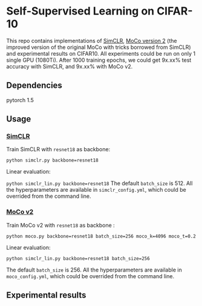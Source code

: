 # Self-Supervised Learning on CIFAR-10 
This repo contains implementations of [SimCLR](https://arxiv.org/abs/2002.05709), [MoCo version 2](https://arxiv.org/abs/2003.04297) (the improved
version of the original MoCo with tricks borrowed from SimCLR)  and experimental results on CIFAR10.  All
 experiments could be run on only 1 single GPU (1080Ti). After 1000 training epochs, we could get 9x.xx% test accuracy
 with SimCLR, and 9x.xx% with MoCo v2.

## Dependencies
pytorch 1.5


## Usage

### [SimCLR](https://arxiv.org/abs/2002.05709)
Train SimCLR with  ``resnet18`` as backbone:

``python simclr.py backbone=resnet18``

Linear evaluation:

``python simclr_lin.py backbone=resnet18``
The default ``batch_size`` is 512. All the hyperparameters are available in ``simclr_config.yml``,
 which could be overrided from the command line.

### [MoCo v2](https://arxiv.org/abs/2003.04297)
Train MoCo v2 with  ``resnet18`` as backbone :

``python moco.py backbone=resnet18 batch_size=256 moco_k=4096 moco_t=0.2 ``

Linear evaluation:

``python simclr_lin.py backbone=resnet18 batch_size=256 ``

The default ``batch_size`` is 256. All the hyperparameters are available in ``moco_config.yml``,
 which could be overrided from the command line.


## Experimental results

